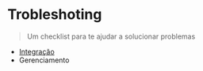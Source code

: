 # Trobleshoting
> Um checklist para te ajudar a solucionar problemas

* [Integração](integration.md)
* Gerenciamento
